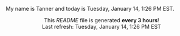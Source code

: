 My name is Tanner and today is Tuesday, January 14, 1:26 PM EST.

<p align="center">This <i>README</i> file is generated <b>every 3 hours</b>!</br>Last refresh: Tuesday, January 14, 1:26 PM EST<br /></p>
